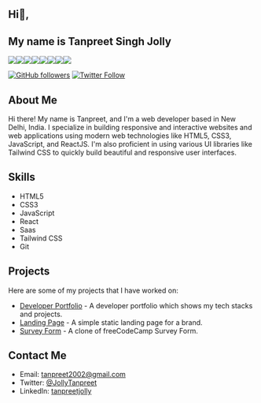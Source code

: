 ## Hi👋,
## My name is Tanpreet Singh Jolly


<div style="display: flex;">
  <img src="https://img.shields.io/badge/HTML5-E34F26?style=flat&logo=html5&logoColor=white" />
  <img src="https://img.shields.io/badge/CSS3-1572B6?style=flat&logo=css3&logoColor=white" />
  <img src="https://img.shields.io/badge/JavaScript-F7DF1E?style=flat&logo=javascript&logoColor=black" />
  <img src="https://img.shields.io/badge/Git-F05032?style=flat&logo=git&logoColor=white" />
  <img src="https://img.shields.io/badge/GitHub-100000?style=flat&logo=github&logoColor=white" />
  <img src="https://img.shields.io/badge/ReactJS-61DAFB?style=flat&logo=react&logoColor=black" />
  <img src="https://img.shields.io/badge/Tailwind_CSS-38B2AC?style=flat&logo=tailwind-css&logoColor=white" />
  <img src="https://img.shields.io/badge/Sass-CC6699?style=flat&logo=sass&logoColor=white" />
</div>


[![GitHub followers](https://img.shields.io/github/followers/tanpreetjolly.svg?style=social)](https://github.com/tanpreetjolly?tab=followers)
[![Twitter Follow](https://img.shields.io/twitter/follow/JollyTanpreet?style=social)](https://twitter.com/JollyTanpreet)

## About Me

Hi there! My name is Tanpreet, and I'm a web developer based in New Delhi, India. I specialize in building responsive and interactive websites and web applications using modern web technologies like HTML5, CSS3, JavaScript, and ReactJS. I'm also proficient in using various UI libraries like Tailwind CSS to quickly build beautiful and responsive user interfaces.

## Skills

- HTML5
- CSS3
- JavaScript
- React
- Saas
- Tailwind CSS
- Git

## Projects

Here are some of my projects that I have worked on:

- [Developer Portfolio](https://portfolio-tanpreet.netlify.app/) - A developer portfolio which shows my tech stacks and projects.
- [Landing Page](https://landingpage-tanpreet.netlify.app/) - A simple static landing page for a brand.
- [Survey Form](https://surveyform-tanpreet.netlify.app/) - A clone of freeCodeCamp Survey Form.


## Contact Me

- Email: tanpreet2002@gmail.com
- Twitter: [@JollyTanpreet](https://twitter.com/JollyTanpreet)
- LinkedIn: [tanpreetjolly](https://www.linkedin.com/in/tanpreet-singh-jolly-b564a8232/)
